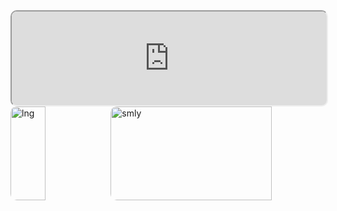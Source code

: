 <div>
<iframe style="border-radius: 10px;width:100%;height:150px" src="https://www.48v.me/~mizunoshota/public/src/index/helloworld.html" ></iframe>
<div style="display: flex;width:100%">
<img style="border-radius: 10px;width:35%;height:150px" src="https://github-readme-stats.vercel.app/api/top-langs/?username=mizunoshota2001&layout=compact&theme=chartreuse-dark" alt="lng">
<img style="border-radius: 10px;width:75%;height:150px" src="https://github-profile-summary-cards.vercel.app/api/cards/profile-details?username=mizunoshota2001&theme=chartreuse_dark" alt="smly">
</div>
</div>
